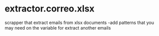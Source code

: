 # extractor.correo.xlsx
scrapper that extract emails from xlsx documents 
-add patterns that you may need on the variable for extract another emails
